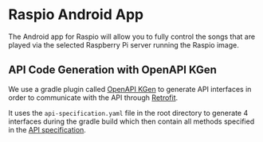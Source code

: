 # Raspio Android App

The Android app for Raspio will allow you to fully control the songs that are played via the selected Raspberry Pi server running the Raspio image.

## API Code Generation with OpenAPI KGen

We use a gradle plugin called [OpenAPI KGen](https://github.com/kroegerama/openapi-kgen) to generate API interfaces in order to communicate with the API through [Retrofit](https://github.com/square/retrofit).

It uses the `api-specification.yaml` file in the root directory to generate 4 interfaces during the gradle build which then contain all methods specified in the [API specification](https://docs.bickositieff.me).

